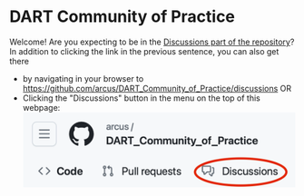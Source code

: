 # DART Community of Practice

Welcome! Are you expecting to be in the [Discussions part of the repository](https://github.com/arcus/Community_of_Practice_Prototype/discussions)? In addition to clicking the link in the previous sentence, you can also get there 
* by navigating in your browser to https://github.com/arcus/DART_Community_of_Practice/discussions OR
* Clicking the "Discussions" button in the menu on the top of this webpage:
![GitHub's menu showing Code, Pull Requests, and Discussions](media/menu.png)
